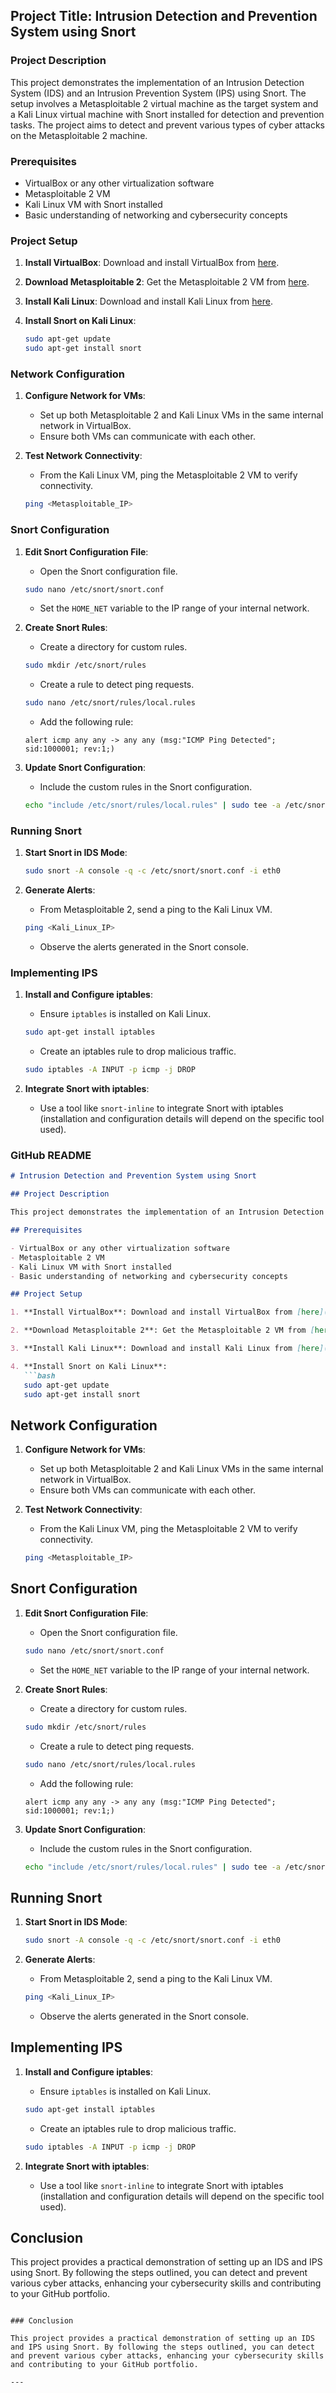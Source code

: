## Project Title: Intrusion Detection and Prevention System using Snort

### Project Description

This project demonstrates the implementation of an Intrusion Detection System (IDS) and an Intrusion Prevention System (IPS) using Snort. The setup involves a Metasploitable 2 virtual machine as the target system and a Kali Linux virtual machine with Snort installed for detection and prevention tasks. The project aims to detect and prevent various types of cyber attacks on the Metasploitable 2 machine.

### Prerequisites

- VirtualBox or any other virtualization software
- Metasploitable 2 VM
- Kali Linux VM with Snort installed
- Basic understanding of networking and cybersecurity concepts

### Project Setup

1. **Install VirtualBox**: Download and install VirtualBox from [here](https://www.virtualbox.org/).

2. **Download Metasploitable 2**: Get the Metasploitable 2 VM from [here](https://sourceforge.net/projects/metasploitable/files/Metasploitable2/).

3. **Install Kali Linux**: Download and install Kali Linux from [here](https://www.kali.org/downloads/).

4. **Install Snort on Kali Linux**:
   ```bash
   sudo apt-get update
   sudo apt-get install snort
   ```

### Network Configuration

1. **Configure Network for VMs**:
   - Set up both Metasploitable 2 and Kali Linux VMs in the same internal network in VirtualBox.
   - Ensure both VMs can communicate with each other.

2. **Test Network Connectivity**:
   - From the Kali Linux VM, ping the Metasploitable 2 VM to verify connectivity.
   ```bash
   ping <Metasploitable_IP>
   ```

### Snort Configuration

1. **Edit Snort Configuration File**:
   - Open the Snort configuration file.
   ```bash
   sudo nano /etc/snort/snort.conf
   ```
   - Set the `HOME_NET` variable to the IP range of your internal network.

2. **Create Snort Rules**:
   - Create a directory for custom rules.
   ```bash
   sudo mkdir /etc/snort/rules
   ```
   - Create a rule to detect ping requests.
   ```bash
   sudo nano /etc/snort/rules/local.rules
   ```
   - Add the following rule:
   ```plaintext
   alert icmp any any -> any any (msg:"ICMP Ping Detected"; sid:1000001; rev:1;)
   ```

3. **Update Snort Configuration**:
   - Include the custom rules in the Snort configuration.
   ```bash
   echo "include /etc/snort/rules/local.rules" | sudo tee -a /etc/snort/snort.conf
   ```

### Running Snort

1. **Start Snort in IDS Mode**:
   ```bash
   sudo snort -A console -q -c /etc/snort/snort.conf -i eth0
   ```

2. **Generate Alerts**:
   - From Metasploitable 2, send a ping to the Kali Linux VM.
   ```bash
   ping <Kali_Linux_IP>
   ```
   - Observe the alerts generated in the Snort console.

### Implementing IPS

1. **Install and Configure iptables**:
   - Ensure `iptables` is installed on Kali Linux.
   ```bash
   sudo apt-get install iptables
   ```
   - Create an iptables rule to drop malicious traffic.
   ```bash
   sudo iptables -A INPUT -p icmp -j DROP
   ```

2. **Integrate Snort with iptables**:
   - Use a tool like `snort-inline` to integrate Snort with iptables (installation and configuration details will depend on the specific tool used).

### GitHub README

```markdown
# Intrusion Detection and Prevention System using Snort

## Project Description

This project demonstrates the implementation of an Intrusion Detection System (IDS) and an Intrusion Prevention System (IPS) using Snort. The setup involves a Metasploitable 2 virtual machine as the target system and a Kali Linux virtual machine with Snort installed for detection and prevention tasks. The project aims to detect and prevent various types of cyber attacks on the Metasploitable 2 machine.

## Prerequisites

- VirtualBox or any other virtualization software
- Metasploitable 2 VM
- Kali Linux VM with Snort installed
- Basic understanding of networking and cybersecurity concepts

## Project Setup

1. **Install VirtualBox**: Download and install VirtualBox from [here](https://www.virtualbox.org/).

2. **Download Metasploitable 2**: Get the Metasploitable 2 VM from [here](https://sourceforge.net/projects/metasploitable/files/Metasploitable2/).

3. **Install Kali Linux**: Download and install Kali Linux from [here](https://www.kali.org/downloads/).

4. **Install Snort on Kali Linux**:
   ```bash
   sudo apt-get update
   sudo apt-get install snort
   ```

## Network Configuration

1. **Configure Network for VMs**:
   - Set up both Metasploitable 2 and Kali Linux VMs in the same internal network in VirtualBox.
   - Ensure both VMs can communicate with each other.

2. **Test Network Connectivity**:
   - From the Kali Linux VM, ping the Metasploitable 2 VM to verify connectivity.
   ```bash
   ping <Metasploitable_IP>
   ```

## Snort Configuration

1. **Edit Snort Configuration File**:
   - Open the Snort configuration file.
   ```bash
   sudo nano /etc/snort/snort.conf
   ```
   - Set the `HOME_NET` variable to the IP range of your internal network.

2. **Create Snort Rules**:
   - Create a directory for custom rules.
   ```bash
   sudo mkdir /etc/snort/rules
   ```
   - Create a rule to detect ping requests.
   ```bash
   sudo nano /etc/snort/rules/local.rules
   ```
   - Add the following rule:
   ```plaintext
   alert icmp any any -> any any (msg:"ICMP Ping Detected"; sid:1000001; rev:1;)
   ```

3. **Update Snort Configuration**:
   - Include the custom rules in the Snort configuration.
   ```bash
   echo "include /etc/snort/rules/local.rules" | sudo tee -a /etc/snort/snort.conf
   ```

## Running Snort

1. **Start Snort in IDS Mode**:
   ```bash
   sudo snort -A console -q -c /etc/snort/snort.conf -i eth0
   ```

2. **Generate Alerts**:
   - From Metasploitable 2, send a ping to the Kali Linux VM.
   ```bash
   ping <Kali_Linux_IP>
   ```
   - Observe the alerts generated in the Snort console.

## Implementing IPS

1. **Install and Configure iptables**:
   - Ensure `iptables` is installed on Kali Linux.
   ```bash
   sudo apt-get install iptables
   ```
   - Create an iptables rule to drop malicious traffic.
   ```bash
   sudo iptables -A INPUT -p icmp -j DROP
   ```

2. **Integrate Snort with iptables**:
   - Use a tool like `snort-inline` to integrate Snort with iptables (installation and configuration details will depend on the specific tool used).

## Conclusion

This project provides a practical demonstration of setting up an IDS and IPS using Snort. By following the steps outlined, you can detect and prevent various cyber attacks, enhancing your cybersecurity skills and contributing to your GitHub portfolio.
```

### Conclusion

This project provides a practical demonstration of setting up an IDS and IPS using Snort. By following the steps outlined, you can detect and prevent various cyber attacks, enhancing your cybersecurity skills and contributing to your GitHub portfolio.

---
